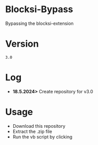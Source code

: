 # Blocksi-Bypass
Bypassing the blocksi-extension
# Version
```3.0```
# Log
- **18.5.2024>** Create repository for v3.0
# Usage
- Download this repository
- Extract the .zip file
- Run the vb script by clicking
